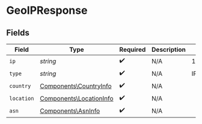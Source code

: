 # GeoIPResponse


## Fields

| Field                                                              | Type                                                               | Required                                                           | Description                                                        | Example                                                            |
| ------------------------------------------------------------------ | ------------------------------------------------------------------ | ------------------------------------------------------------------ | ------------------------------------------------------------------ | ------------------------------------------------------------------ |
| `ip`                                                               | *string*                                                           | :heavy_check_mark:                                                 | N/A                                                                | 152.216.4.0                                                        |
| `type`                                                             | *string*                                                           | :heavy_check_mark:                                                 | N/A                                                                | IPv4                                                               |
| `country`                                                          | [Components\CountryInfo](../../Models/Components/CountryInfo.md)   | :heavy_check_mark:                                                 | N/A                                                                |                                                                    |
| `location`                                                         | [Components\LocationInfo](../../Models/Components/LocationInfo.md) | :heavy_check_mark:                                                 | N/A                                                                |                                                                    |
| `asn`                                                              | [Components\AsnInfo](../../Models/Components/AsnInfo.md)           | :heavy_check_mark:                                                 | N/A                                                                |                                                                    |